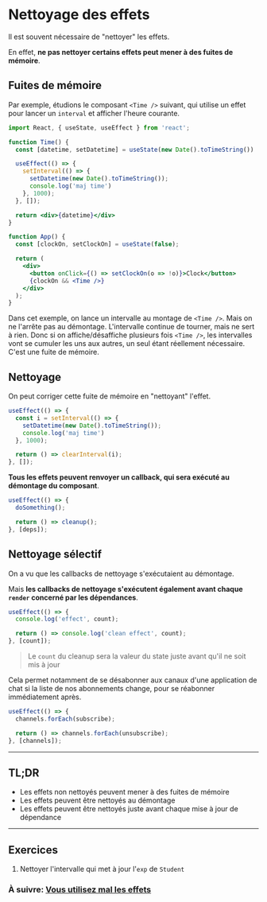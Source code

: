 # Nettoyage des effets

Il est souvent nécessaire de "nettoyer" les effets.

En effet, **ne pas nettoyer certains effets peut mener à des fuites de mémoire**.

## Fuites de mémoire

Par exemple, étudions le composant `<Time />` suivant, qui utilise un effet pour lancer un `interval` et afficher l'heure courante.

```jsx
import React, { useState, useEffect } from 'react';

function Time() {
  const [datetime, setDatetime] = useState(new Date().toTimeString())

  useEffect(() => {
    setInterval(() => {
      setDatetime(new Date().toTimeString());
      console.log('maj time')
    }, 1000);
  }, []);

  return <div>{datetime}</div>
}

function App() {
  const [clockOn, setClockOn] = useState(false);

  return (
    <div>
      <button onClick={() => setClockOn(o => !o)}>Clock</button>
      {clockOn && <Time />}
    </div>
  );
}
```

Dans cet exemple, on lance un intervalle au montage de `<Time />`. Mais on ne l'arrête pas au démontage. L'intervalle continue de tourner, mais ne sert à rien. Donc si on affiche/désaffiche plusieurs fois `<Time />`, les intervalles vont se cumuler les uns aux autres, un seul étant réellement nécessaire. C'est une fuite de mémoire.

## Nettoyage

On peut corriger cette fuite de mémoire en "nettoyant" l'effet.

```jsx
useEffect(() => {
  const i = setInterval(() => {
    setDatetime(new Date().toTimeString());
    console.log('maj time')
  }, 1000);

  return () => clearInterval(i);
}, []);
```

**Tous les effets peuvent renvoyer un callback, qui sera exécuté au démontage du composant**.

```jsx
useEffect(() => {
  doSomething();

  return () => cleanup();
}, [deps]);
```

## Nettoyage sélectif

On a vu que les callbacks de nettoyage s'exécutaient au démontage.

Mais **les callbacks de nettoyage s'exécutent également avant chaque `render` concerné par les dépendances**.

```jsx
useEffect(() => {
  console.log('effect', count);

  return () => console.log('clean effect', count);
}, [count]);
```

> Le `count` du cleanup sera la valeur du state juste avant qu'il ne soit mis à jour

Cela permet notamment de se désabonner aux canaux d'une application de chat si la liste de nos abonnements change, pour se réabonner immédiatement après.

```jsx
useEffect(() => {
  channels.forEach(subscribe);

  return () => channels.forEach(unsubscribe);
}, [channels]);
```

---

## TL;DR

- Les effets non nettoyés peuvent mener à des fuites de mémoire
- Les effets peuvent être nettoyés au démontage
- Les effets peuvent être nettoyés juste avant chaque mise à jour de dépendance

---

## Exercices

1. Nettoyer l'intervalle qui met à jour l'`exp` de `Student`

### À suivre: [Vous utilisez mal les effets](./3_misusage.md)
